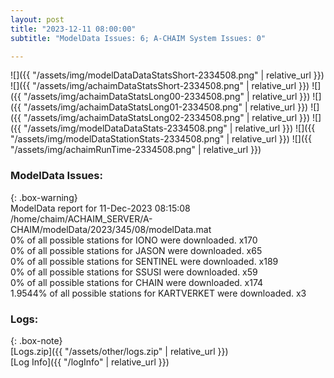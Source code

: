 ```yaml
---
layout: post
title: "2023-12-11 08:00:00"
subtitle: "ModelData Issues: 6; A-CHAIM System Issues: 0"

---
```


![]({{ "/assets/img/modelDataDataStatsShort-2334508.png" | relative_url }})
![]({{ "/assets/img/achaimDataStatsShort-2334508.png" | relative_url }})
![]({{ "/assets/img/achaimDataStatsLong00-2334508.png" | relative_url }})
![]({{ "/assets/img/achaimDataStatsLong01-2334508.png" | relative_url }})
![]({{ "/assets/img/achaimDataStatsLong02-2334508.png" | relative_url }})
![]({{ "/assets/img/modelDataDataStats-2334508.png" | relative_url }})
![]({{ "/assets/img/modelDataStationStats-2334508.png" | relative_url }})
![]({{ "/assets/img/achaimRunTime-2334508.png" | relative_url }})


### ModelData Issues:  
  
{: .box-warning}  
 ModelData report for 11-Dec-2023 08:15:08   
 /home/chaim/ACHAIM_SERVER/A-CHAIM/modelData/2023/345/08/modelData.mat   
 0% of all possible stations for IONO were downloaded. x170   
 0% of all possible stations for JASON were downloaded. x65   
 0% of all possible stations for SENTINEL were downloaded. x189   
 0% of all possible stations for SSUSI were downloaded. x59   
 0% of all possible stations for CHAIN were downloaded. x174   
 1.9544% of all possible stations for KARTVERKET were downloaded. x3   
  


### Logs:  
  
{: .box-note}  
[Logs.zip]({{ "/assets/other/logs.zip" | relative_url }})  
[Log Info]({{ "/logInfo" | relative_url }})  
